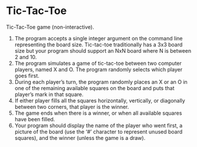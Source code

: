 # Tic-Tac-Toe

Tic-Tac-Toe game (non-interactive).

1. The program accepts a single integer argument on the command line representing the board size.
   Tic-tac-toe traditionally has a 3x3 board size but your program should support an NxN board where N is
   between 2 and 10.
2. The program simulates a game of tic-tac-toe between two computer players, named X and O. The program
   randomly selects which player goes first.
3. During each player’s turn, the program randomly places an X or an O in one of the remaining available
   squares on the board and puts that player’s mark in that square.
4. If either player fills all the squares horizontally, vertically, or diagonally between two corners, that player is the
   winner.
5. The game ends when there is a winner, or when all available squares have been filled.
6. Your program should display the name of the player who went first, a picture of the board (use the ‘#’
   character to represent unused board squares), and the winner (unless the game is a draw).
